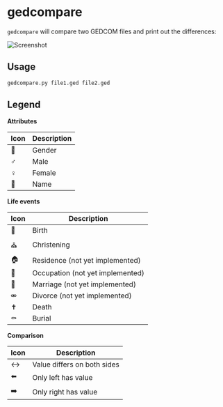 # gedcompare

`gedcompare` will compare two GEDCOM files and print out the differences:

![Screenshot](https://raw.githubusercontent.com/elliotchance/gedcompare/master/screenshot.png)

Usage
-----

```bash
gedcompare.py file1.ged file2.ged
```

Legend
------

**Attributes**

Icon | Description
---- | -----------
🚻   | Gender
♂️    | Male
♀️    | Female
📛   | Name

**Life events**

Icon | Description
---- | -----------
👶   | Birth
⛪   | Christening
🏠   | Residence (not yet implemented)
🔨   | Occupation (not yet implemented)
💑   | Marriage (not yet implemented)
⚮   | Divorce (not yet implemented)
✝️    | Death
⚰️    | Burial

**Comparison**

Icon | Description
---- | -----------
↔️    | Value differs on both sides
⬅️   | Only left has value
➡️    | Only right has value
